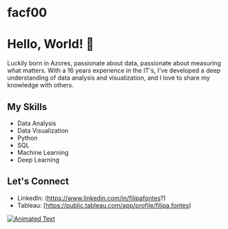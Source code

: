 # facf00
 
# Hello, World! 👋

Luckily born in Azores, passionate about data, passionate about measuring what matters. With a 16 years experience in the IT's, I've developed a deep understanding of data analysis and visualization, and I love to share my knowledge with others.

## My Skills
- Data Analysis
- Data Visualization
- Python
- SQL
- Machine Learning
- Deep Learning

## Let's Connect
- LinkedIn: (https://www.linkedin.com/in/filipafontes?)
- Tableau: [https://public.tableau.com/app/profile/filipa.fontes)



[![Animated Text](https://img.shields.io/badge/Animated-Text-red?style=for-the-badge&logo=CSS3)](https://github.com/facf00)
